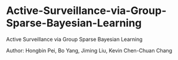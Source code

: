 # Active-Surveillance-via-Group-Sparse-Bayesian-Learning
Active Surveillance via Group Sparse Bayesian Learning

Author: Hongbin Pei, Bo Yang, Jiming Liu, Kevin Chen-Chuan Chang
